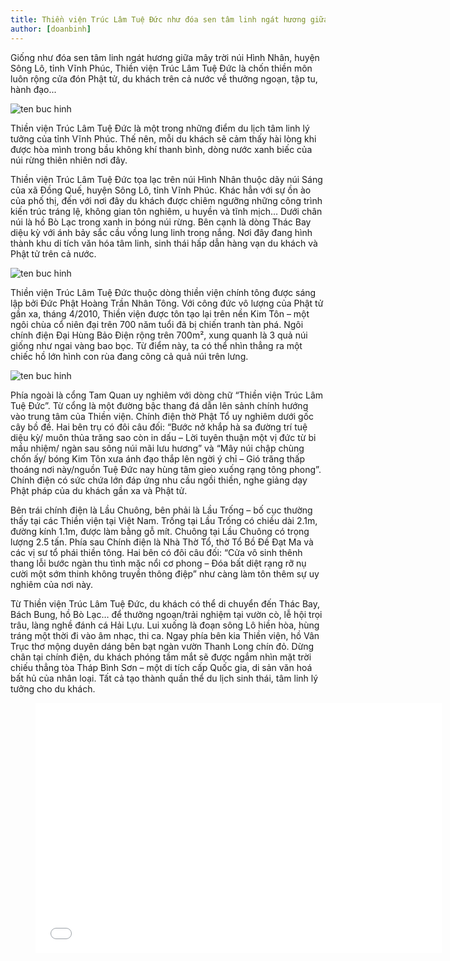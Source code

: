 ```yaml
---
title: Thiền viện Trúc Lâm Tuệ Đức như đóa sen tâm linh ngát hương giữa mây trời núi
author: [doanbinh]
---
```


Giống như đóa sen tâm linh ngát hương giữa mây trời núi Hình Nhân, huyện Sông Lô, tỉnh Vĩnh Phúc, Thiền viện Trúc Lâm Tuệ Đức là chốn thiền môn luôn rộng cửa đón Phật tử, du khách trên cả nước về thưởng ngoạn, tập tu, hành đạo...

![ten buc hinh](http://hairworld.vn/files/images/LifeStyle/Travel/2016/09/13/Thien-vien-Truc-Lam-Tue-Duc--doa-sen-bat-nha-giua-may-troi-Song-Lo/IMG0039Thienvientruclam.jpg "ten buc hinh")

Thiền viện Trúc Lâm Tuệ Đức là một trong những điểm du lịch tâm linh lý tưởng của tỉnh Vĩnh Phúc. Thế nên, mỗi du khách sẽ cảm thấy hài lòng khi được hòa mình trong bầu không khí thanh bình, dòng nước xanh biếc của núi rừng thiên nhiên nơi đây.

Thiền viện Trúc Lâm Tuệ Đức tọa lạc trên núi Hình Nhân thuộc dãy núi Sáng của xã Đồng Quế, huyện Sông Lô, tỉnh Vĩnh Phúc. Khác hẳn với sự ồn ào của phố thị, đến với nơi đây du khách được chiêm ngưỡng những công trình kiến trúc tráng lệ, không gian tôn nghiêm, u huyền và tĩnh mịch… Dưới chân núi là hồ Bò Lạc trong xanh in bóng núi rừng. Bên cạnh là dòng Thác Bay diệu kỳ với ánh bảy sắc cầu vồng lung linh trong nắng. Nơi đây đang hình thành khu di tích văn hóa tâm linh, sinh thái hấp dẫn hàng vạn du khách và Phật tử trên cả nước.

![ten buc hinh](http://hairworld.vn/files/images/LifeStyle/Travel/2016/09/13/Thien-vien-Truc-Lam-Tue-Duc--doa-sen-bat-nha-giua-may-troi-Song-Lo/IMG0062Thienvientruclam.jpg "ten buc hinh")

Thiền viện Trúc Lâm Tuệ Đức thuộc dòng thiền viện chính tông được sáng lập bởi Đức Phật Hoàng Trần Nhân Tông. Với công đức vô lượng của Phật tử gần xa, tháng 4/2010, Thiền viện được tôn tạo lại trên nền Kim Tôn – một ngôi chùa cổ niên đại trên 700 năm tuổi đã bị chiến tranh tàn phá. Ngôi chính điện Đại Hùng Bảo Điện rộng trên 700m², xung quanh là 3 quả núi giống như ngai vàng bao bọc. Từ điểm này, ta có thể nhìn thẳng ra một chiếc hồ lớn hình con rùa đang cõng cả quả núi trên lưng.

![ten buc hinh](http://www.qtv.vn/dataimages/201812//original/images1207165_1_Sun_World_Fansipan_Legend.jpg "ten buc hinh")

Phía ngoài là cổng Tam Quan uy nghiêm với dòng chữ “Thiền viện Trúc Lâm Tuệ Đức”. Từ cổng là một đường bậc thang đá dẫn lên sảnh chính hướng vào trung tâm của Thiền viện. Chính điện thờ Phật Tổ uy nghiêm dưới gốc cây bồ đề. Hai bên trụ có đôi câu đối: “Bước nở khắp hà sa đường trí tuệ diệu kỳ/ muôn thủa trăng sao còn in dấu – Lời tuyên thuận một vị đức từ bi mầu nhiệm/ ngàn sau sông núi mãi lưu hương” và “Mây núi chập chùng chốn ấy/ bóng Kim Tôn xưa ánh đạo thắp lên ngời ý chỉ – Gió trăng thấp thoáng nơi này/nguồn Tuệ Đức nay hùng tâm gieo xuống rạng tông phong”.  Chính điện có sức chứa lớn đáp ứng nhu cầu  ngồi thiền, nghe giảng dạy Phật pháp của du khách gần xa và Phật tử.



Bên trái chính điện là Lầu Chuông, bên phải là Lầu Trống – bố cục thường thấy tại các Thiền viện tại Việt Nam. Trống tại Lầu Trống có chiều dài 2.1m, đường kính 1.1m, được làm bằng gỗ mít. Chuông tại Lầu Chuông có trọng lượng 2.5 tấn. Phía sau Chính điện là Nhà Thờ Tổ, thờ Tổ Bồ Đề Đạt Ma và các vị sư tổ phái thiền tông. Hai bên có đôi câu đối: “Cửa vô sinh thênh thang lỗi bước ngàn thu tình mặc nổi cơ phong – Đóa bất diệt rạng rỡ nụ cười một sớm thinh không truyền thông điệp” như càng làm tôn thêm sự uy nghiêm của nơi này.



Từ Thiền viện Trúc Lâm Tuệ Đức, du khách có thể di chuyển đến Thác Bay, Bách Bung, hồ Bò Lạc… để thưởng ngoạn/trải nghiệm tại vườn cò, lễ hội trọi trâu, làng nghề đánh cá Hải Lựu. Lui xuống là đoạn sông Lô hiền hòa, hùng tráng một thời đi vào âm nhạc, thi ca. Ngay phía bên kia Thiền viện, hồ Vân Trục thơ mộng duyên dáng bên bạt ngàn vườn Thanh Long chín đỏ. Dừng chân tại chính điện, du khách phóng tầm mắt sẽ được ngắm nhìn mặt trời chiếu thẳng tòa Tháp Bình Sơn – một di tích cấp Quốc gia, di sản văn hoá bất hủ của nhân loại. Tất cả tạo thành quần thể du lịch sinh thái, tâm linh lý tưởng cho du khách.




<figure><iframe width="650" height="400" src="//www.youtube-nocookie.com/embed/ffFchC8MxYk" frameborder="0" allowfullscreen></iframe></figure>

